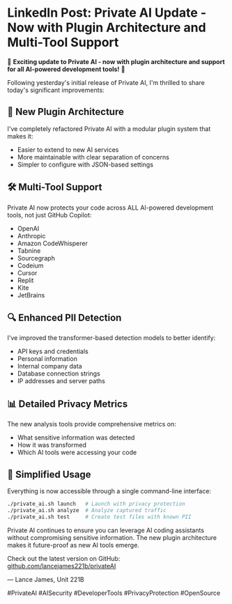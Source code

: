 # LinkedIn Post: Private AI Update - Now with Plugin Architecture and Multi-Tool Support

🔄 **Exciting update to Private AI - now with plugin architecture and support for all AI-powered development tools!** 🔄

Following yesterday's initial release of Private AI, I'm thrilled to share today's significant improvements:

## 🔌 New Plugin Architecture
I've completely refactored Private AI with a modular plugin system that makes it:
- Easier to extend to new AI services
- More maintainable with clear separation of concerns
- Simpler to configure with JSON-based settings

## 🛠️ Multi-Tool Support
Private AI now protects your code across ALL AI-powered development tools, not just GitHub Copilot:
- OpenAI
- Anthropic
- Amazon CodeWhisperer
- Tabnine
- Sourcegraph
- Codeium
- Cursor
- Replit
- Kite
- JetBrains

## 🔍 Enhanced PII Detection
I've improved the transformer-based detection models to better identify:
- API keys and credentials
- Personal information
- Internal company data
- Database connection strings
- IP addresses and server paths

## 📊 Detailed Privacy Metrics
The new analysis tools provide comprehensive metrics on:
- What sensitive information was detected
- How it was transformed
- Which AI tools were accessing your code

## 🚀 Simplified Usage
Everything is now accessible through a single command-line interface:
```bash
./private_ai.sh launch   # Launch with privacy protection
./private_ai.sh analyze  # Analyze captured traffic
./private_ai.sh test     # Create test files with known PII
```

Private AI continues to ensure you can leverage AI coding assistants without compromising sensitive information. The new plugin architecture makes it future-proof as new AI tools emerge.

Check out the latest version on GitHub: [github.com/lancejames221b/privateAI](https://github.com/lancejames221b/privateAI)

— Lance James, Unit 221B

#PrivateAI #AISecurity #DeveloperTools #PrivacyProtection #OpenSource